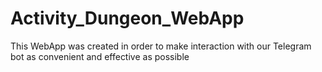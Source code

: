 # Activity_Dungeon_WebApp
This WebApp was created in order to make interaction with our Telegram bot as convenient and effective as possible
